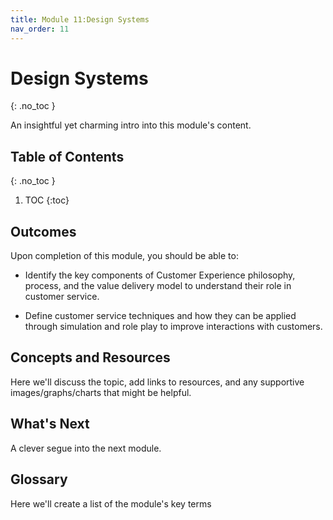 ```yaml
---
title: Module 11:Design Systems
nav_order: 11
---
```


<!-- prettier-ignore-start -->

# Design Systems

{: .no_toc }

An insightful yet charming intro into this module's content.

## Table of Contents

{: .no_toc }

1. TOC
   {:toc}

## Outcomes

Upon completion of this module, you should be able to:

- Identify the key components of Customer Experience philosophy, process, and the value delivery model to understand their role in customer service.

- Define customer service techniques and how they can be applied through simulation and role play to improve interactions with customers.

## Concepts and Resources

Here we'll discuss the topic, add links to resources, and any supportive images/graphs/charts that might be helpful.

## What's Next

A clever segue into the next module.

## Glossary

Here we'll create a list of the module's key terms
